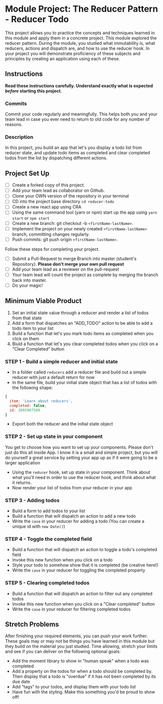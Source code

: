# Module Project: The Reducer Pattern - Reducer Todo

This project allows you to practice the concepts and techniques learned in this module and apply them in a concrete project. This module explored the reducer pattern. During the module, you studied what immutability is, what reducers, actions and dispatch are, and how to use the reducer hook. In your project you will demonstrate proficiency of these subjects and principles by creating an application using each of these.

## Instructions

**Read these instructions carefully. Understand exactly what is expected _before_ starting this project.**

### Commits

Commit your code regularly and meaningfully. This helps both you and your team lead in case you ever need to return to old code for any number of reasons.

### Description

In this project, you build an app that let's you display a todo list from reducer state, and update todo items as completed and clear completed todos from the list by dispatching different actions.

## Project Set Up

-   [ ] Create a forked copy of this project.
-   [ ] Add your team lead as collaborator on Github.
-   [ ] Clone your OWN version of the repository in your terminal
-   [ ] CD into the project base directory `cd reducer-todo`
-   [ ] Create a new react app using CRA
-   [ ] Using the same command tool (yarn or npm) start up the app using `yarn start` or `npm start`
-   [ ] Create a new branch: git checkout -b `<firstName-lastName>`.
-   [ ] Implement the project on your newly created `<firstName-lastName>` branch, committing changes regularly.
-   [ ] Push commits: git push origin `<firstName-lastName>`.

Follow these steps for completing your project.

-   [ ] Submit a Pull-Request to merge <firstName-lastName> Branch into master (student's Repository). **Please don't merge your own pull request**
-   [ ] Add your team lead as a reviewer on the pull-request
-   [ ] Your team lead will count the project as complete by merging the branch back into master.
-   [ ] Do your magic!

## Minimum Viable Product

1. Set an initial state value through a reducer and render a list of todos from that state
1. Add a form that dispatches an "ADD_TODO" action to be able to add a todo item to your list
1. Build a function that let's you mark todo items as completed when you click on them
1. Biuld a function that let's you clear completed todos when you click on a "Clear Completed" button

### STEP 1 - Build a simple reducer and initial state

-   In a folder called `reducers` add a reducer file and build out a simple reducer with just a default return for now
-   In the same file, build your initial state object that has a list of todos with the following shape:

```js
{
  item: 'Learn about reducers',
  completed: false,
  id: 3892987589
}
```

-   Export both the reducer and the initial state object

### STEP 2 - Set up state in your component

You get to choose how you want to set up your components. Please don't just do this all inside App. I know it is a small and simple project, but you will do yourself a great service by setting your app up as if it were going to be a larger application

-   Using the `reducer` hook, set up state in your component. Think about what you'll need in order to use the reducer hook, and think about what it returns.
-   Now render your list of todos from your reducer in your app

### STEP 3 - Adding todos

-   Build a form to add todos to your list
-   Build a function that will dispatch an action to add a new todo
-   Write the `case` in your reducer for adding a todo (You can create a unique id with `new Date()`)

### STEP 4 - Toggle the completed field

-   Build a function that will dispatch an action to toggle a todo's completed field
-   Invoke this new function when you click on a todo
-   Style your todo to somehow show that it is completed (be creative here!)
-   Write the `case` in your reducer for toggling the completed property

### STEP 5 - Clearing completed todos

-   Build a function that will dispatch an action to filter out any completed todos
-   Invoke this new function when you click on a "Clear completed" button
-   Write the `case` in your reducer for filtering completed todos

## Stretch Problems

After finishing your required elements, you can push your work further. These goals may or may not be things you have learned in this module but they build on the material you just studied. Time allowing, stretch your limits and see if you can deliver on the following optional goals:

-   Add the moment library to show in "human speak" when a todo was completed
-   Add a property on the todos for when a todo should be completed by. Then display that a todo is "overdue" if it has not been completed by its due date
-   Add "tags" to your todos, and display them with your todo list
-   Have fun with the styling. Make this something you'd be proud to show off!
